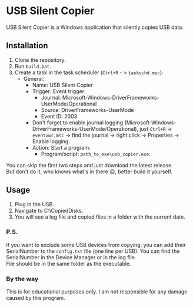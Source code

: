# USB Silent Copier

USB Silent Copier is a Windows application that silently copies USB data.

## Installation

1. Clone the repository.
2. Run `build.bat`.
3. Create a task in the task scheduler (`Ctrl+R` - > `taskschd.msc`):
    - General:
        - Name: USB Silent Copier
        - Trigger: Event trigger:
            - Journal: Microsoft-Windows-DriverFrameworks-UserMode/Operational
            - Source: DriverFrameworks-UserMode
            - Event ID: 2003
        - Don't forget to enable journal logging (Microsoft-Windows-DriverFrameworks-UserMode/Operational), just `Ctrl+R` -> `eventvwr.msc` -> find the journal -> right click -> Properties -> Enable logging.
        - Action: Start a program:
            - Program/script: `path_to_exe\usb_copier.exe`.

You can skip the first two steps and just download the latest release.\
But don't do it, who knows what's in there 😉, better build it yourself.

## Usage

1. Plug in the USB.
2. Navigate to C:\CopiedDisks\.
3. You will see a log file and copied files in a folder with the current date.

### P.S.

If you want to exclude some USB devices from copying, you can add their SerialNumber to the `config.txt` file (one line per USB). You can find the SerialNumber in the Device Manager or in the log file.\
File should be in the same folder as the executable.

### By the way

This is for educational purposes only. I am not responsible for any damage caused by this program.